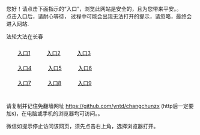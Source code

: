 您好！请点击下面指示的“入口”，浏览此网站是安全的，且为您带来平安。。 <br/>
点击入口后，请耐心等待， 过程中可能会出现无法打开的提示，请忽略，最终会进入网站. </br>

法轮大法在长春<br/>
<div style="padding:10px"><a style="margin:20px" target="_blank" href="https://d24psmr75lmyv8.cloudfront.net/2Qpsp?xvdgst" id="ccLink1" rel="nofollow">入口1</a> <a target="_blank" style="margin:20px" href="https://d2czzxoe72xx10.cloudfront.net/2Qpsp?uoscsjdj" id="ccLink2" rel="nofollow">入口2</a> <a style="margin:20px" target="_blank" href="https://d1dhtsxseff4a6.cloudfront.net/2Qpsp?jsjauecl" id="ccLink3" rel="nofollow">入口3</a></div>

<div style="padding:10px" ><a style="margin:20px" target="_blank" href="https://d24psmr75lmyv8.cloudfront.net/2Qpsp?xvdgst" id="ccLink4" rel="nofollow">入口4</a> <a style="margin:20px" href="https://d2czzxoe72xx10.cloudfront.net/2Qpsp?uoscsjdj" target="_blank" id="ccLink5" rel="nofollow">入口5</a> <a style="margin:20px" href="https://d1dhtsxseff4a6.cloudfront.net/2Qpsp?jsjauecl" target="_blank" id="ccLink6" rel="nofollow">入口6</a></div>

<div style="padding:10px"><a style="margin:20px" target="_blank" href="https://d24psmr75lmyv8.cloudfront.net/2Qpsp?xvdgst" id="ccLink7" rel="nofollow">入口7</a> <a style="margin:20px" href="https://d2czzxoe72xx10.cloudfront.net/2Qpsp?uoscsjdj" target="_blank" id="ccLink8" rel="nofollow">入口8</a> <a style="margin:20px" target="_blank" href="https://d1dhtsxseff4a6.cloudfront.net/2Qpsp?jsjauecl" id="ccLink9" rel="nofollow">入口9</a></div>

<br/>



请复制并记住免翻墙网址 https://github.com/yntd/changchunzx (http后一定要加s)，在电脑或手机的浏览器均可访问。。<br/>

微信如提示停止访问该网页，须先点击右上角，选择浏览器打开。
